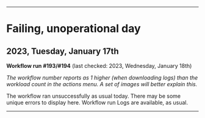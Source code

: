 
***

# Failing, unoperational day

## 2023, Tuesday, January 17th

**Workflow run #193/#194** (last checked: 2023, Wednesday, January 18th)

_The workflow number reports as 1 higher (when downloading logs) than the workload count in the actions menu. A set of images will better explain this._

The workflow ran unsuccessfully as usual today. There may be some unique errors to display here. Workflow run Logs are available, as usual.

***
